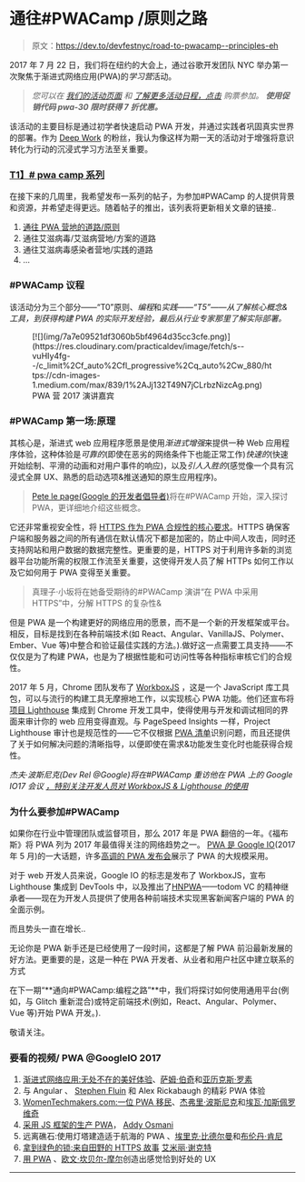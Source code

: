 # 通往#PWACamp /原则之路

> 原文：<https://dev.to/devfestnyc/road-to-pwacamp--principles-eh>

2017 年 7 月 22 日，我们将在纽约的大会上，通过谷歌开发团队 NYC 举办第一次聚焦于渐进式网络应用(PWA)的*学习营*活动。

> *您可以在* [*我们的活动页面*](https://pwacamp2017.splashthat.com/) *和* [*了解更多活动日程，点击*](https://generalassemb.ly/education/progressive-web-apps-camp/new-york-city/39343) *购票参加。* ***使用促销代码 pwa-30 限时获得 7 折优惠。***

该活动的主要目标是通过初学者快速启动 PWA 开发，并通过实践者巩固真实世界的部署。作为 [Deep Work](http://calnewport.com/books/deep-work/) 的粉丝，我认为像这样为期一天的活动对于增强将意识转化为行动的沉浸式学习方法至关重要。

### [T1】# pwa camp 系列](#pwacamp-series)

在接下来的几周里，我希望发布一系列的帖子，为参加#PWACamp 的人提供背景和资源，并希望走得更远。随着帖子的推出，该列表将更新相关文章的链接..

1.  [通往 PWA 营地的道路/原则](https://medium.com/pwa-camp/road-to-pwacamp-principles-cf1a23886964)
2.  通往艾滋病毒/艾滋病营地/方案的道路
3.  通往艾滋病毒感染者营地/实践的道路
4.  …

### #PWACamp 议程

该活动分为三个部分——“T0”原则、*编程*和*实践——“T5”——从了解核心概念&工具，到获得构建 PWA 的实际开发经验，最后从行业专家那里了解实际部署。*

<figure>[![](img/7a7e09521df3060b5bf4964d35cc3cfe.png)](https://res.cloudinary.com/practicaldev/image/fetch/s--vuHIy4fg--/c_limit%2Cf_auto%2Cfl_progressive%2Cq_auto%2Cw_880/https://cdn-images-1.medium.com/max/839/1%2AJj132T49N7jCLrbzNizcAg.png) 

<figcaption>PWA 营 2017 演讲嘉宾</figcaption>

</figure>

### **#PWACamp 第一场:原理**

其核心是，渐进式 web 应用程序愿景是使用*渐进式增强*来提供一种 Web 应用程序体验，这种体验是*可靠的*(即使在恶劣的网络条件下也能正常工作)*快速的*(快速开始绘制、平滑的动画和对用户事件的响应)，以及*引人入胜的*(感觉像一个具有沉浸式全屏 UX、熟悉的启动选项&推送通知的原生应用程序)。

> [Pete le page(Google 的开发者倡导者)](https://www.twitter.com/petele)将在#PWACamp 开始，深入探讨 PWA，更详细地介绍这些概念。

它还非常重视安全性，将 [HTTPS 作为 PWA 合规性的核心要求](https://developers.google.com/web/fundamentals/security/encrypt-in-transit/why-https)。HTTPS 确保客户端和服务器之间的所有通信在默认情况下都是加密的，防止中间人攻击，同时还支持网站和用户数据的数据完整性。更重要的是，HTTPS 对于利用许多新的浏览器平台功能所需的权限工作流至关重要，这使得开发人员了解 HTTPs 如何工作以及它如何用于 PWA 变得至关重要。

> 真理子·小坂将在她备受期待的#PWACamp 演讲“在 PWA 中采用 HTTPS”中，分解 HTTPS 的复杂性&

但是 PWA 是一个构建更好的网络应用的愿景，而不是一个新的开发框架或平台。相反，目标是找到在各种前端技术(如 React、Angular、VanillaJS、Polymer、Ember、Vue 等)中整合和验证最佳实践的方法。).做好这一点需要工具支持——不仅仅是为了构建 PWA，也是为了根据性能和可访问性等各种指标审核它们的合规性。

2017 年 5 月，Chrome 团队发布了 [WorkboxJS](https://workboxjs.org/) ，这是一个 JavaScript 库工具包，可以与流行的构建工具无摩擦地工作，以实现核心 PWA 功能。他们还宣布将[项目 Lighthouse](https://github.com/GoogleChrome/lighthouse) 集成到 Chrome 开发工具中，使得使用与开发和调试相同的界面来审计你的 web 应用变得直观。与 PageSpeed Insights 一样，Project Lighthouse 审计也是规范性的——它不仅根据 [PWA 清单](https://developers.google.com/web/progressive-web-apps/checklist)识别问题，而且还提供了关于如何解决问题的清晰指导，以便即使在需求&功能发生变化时也能获得合规性。

*杰夫·波斯尼克(Dev Rel @Google)将在#PWACamp 重访他在 PWA* *上的 Google IO17 会议* [*，特别关注开发人员对 WorkboxJS & Lighthouse 的使用*](https://www.youtube.com/watch?v=fyi7auD5MzU)

### 为什么要参加#PWACamp

如果你在行业中管理团队或监督项目，那么 2017 年是 PWA 翻倍的一年。《福布斯》将 PWA 列为 2017 年最值得关注的网络趋势之一。 [PWA 是 Google IO](https://developers.googleblog.com/2017/05/google-io-2017-empowering-developers-to.html)(2017 年 5 月)的一大话题，许多[高调的 PWA 发布会](https://developers.google.com/web/showcase/)展示了 PWA 的大规模采用。

对于 web 开发人员来说，Google IO 的标志是发布了 WorkboxJS，宣布 Lighthouse 集成到 DevTools 中，以及推出了[HNPWA](https://hnpwa.com/)——todom VC 的精神继承者——现在为开发人员提供了使用各种前端技术实现黑客新闻客户端的 PWA 的全面示例。

而且势头一直在增长..

无论你是 PWA 新手还是已经使用了一段时间，这都是了解 PWA 前沿最新发展的好方法。更重要的是，这是一种在 PWA 开发者、从业者和用户社区中建立联系的方式

在下一期“**通向#PWACamp:编程之路”**中，我们将探讨如何使用通用平台(例如，与 Glitch 重新混合)或特定前端技术(例如，React、Angular、Polymer、Vue 等)开始 PWA 开发。).

敬请关注。

### 要看的视频/ PWA @GoogleIO 2017

1.  [渐进式网络应用:无处不在的美好体验](https://www.youtube.com/watch?v=m-sCdS0sQO8&index=5&list=PLNYkxOF6rcICniLJ2rfj0FexlA-9zmJJE)、[萨姆·伯奇](https://medium.com/u/2e5570e0a783)和[亚历克斯·罗素](https://medium.com/u/fa63e1e8071)
2.  与 Angular 、 [Stephen Fluin](https://medium.com/u/a1fba6cea10f) 和 Alex Rickabaugh 的精彩 PWA 体验
3.  [WomenTechmakers.com:一位 PWA 移民](https://www.youtube.com/watch?v=fyi7auD5MzU&list=PLNYkxOF6rcICniLJ2rfj0FexlA-9zmJJE&index=17)、[杰弗里·波斯尼克](https://medium.com/u/3fb739097395)和[埃瓦·加斯佩罗维奇](https://medium.com/u/625272420a5a)
4.  [采用 JS 框架的生产 PWA](https://www.youtube.com/watch?v=aCMbSyngXB4&list=PLNYkxOF6rcICniLJ2rfj0FexlA-9zmJJE&index=24)， [Addy Osmani](https://medium.com/u/2508e4c7a8ec)
5.  远离礁石:使用灯塔建造适于航海的 PWA 、[埃里克·比德尔曼](https://medium.com/u/443b43fab64)和[布伦丹·肯尼](https://medium.com/u/367f15fa8a7f)
6.  [拿到绿色的锁:来自田野的 HTTPS 故事](https://www.youtube.com/watch?v=GoXgl9r0Kjk&list=PLNYkxOF6rcICniLJ2rfj0FexlA-9zmJJE&index=20) [艾米丽·谢克特](https://medium.com/u/10b89e6593cd)
7.  [用 PWA](https://www.youtube.com/watch?v=mmq-KVeO-uU&list=PLNYkxOF6rcICniLJ2rfj0FexlA-9zmJJE&index=19) 、[欧文·坎贝尔-摩尔](https://medium.com/u/94a116f73676)创造出感觉恰到好处的 UX

* * *
